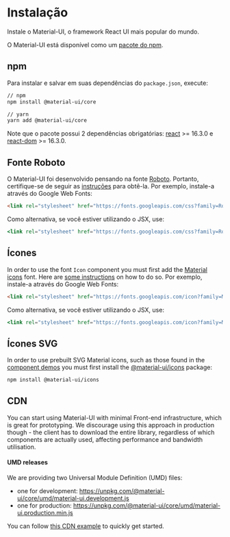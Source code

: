 # Instalação

<p class="description">Instale o Material-UI, o framework React UI mais popular do mundo.</p>

O Material-UI está disponível como um [pacote do npm](https://www.npmjs.com/package/@material-ui/core).

## npm

Para instalar e salvar em suas dependências do `package.json`, execute:

```sh
// npm
npm install @material-ui/core

// yarn
yarn add @material-ui/core
```

Note que o pacote possui 2 dependências obrigatórias: [react](https://www.npmjs.com/package/react) >= 16.3.0 e [react-dom](https://www.npmjs.com/package/react-dom) >= 16.3.0.

## Fonte Roboto

O Material-UI foi desenvolvido pensando na fonte [Roboto](https://fonts.google.com/specimen/Roboto). Portanto, certifique-se de seguir as [instruções](/style/typography/#general) para obtê-la. Por exemplo, instale-a através do Google Web Fonts:

```html
<link rel="stylesheet" href="https://fonts.googleapis.com/css?family=Roboto:300,400,500">
```

Como alternativa, se você estiver utilizando o JSX, use:

```jsx
<link rel="stylesheet" href="https://fonts.googleapis.com/css?family=Roboto:300,400,500" />
```

## Ícones

In order to use the font `Icon` component you must first add the [Material icons](https://material.io/tools/icons/) font. Here are [some instructions](/style/icons/#font-icons) on how to do so. Por exemplo, instale-a através do Google Web Fonts:

```html
<link rel="stylesheet" href="https://fonts.googleapis.com/icon?family=Material+Icons">
```

Como alternativa, se você estiver utilizando o JSX, use:

```jsx
<link rel="stylesheet" href="https://fonts.googleapis.com/icon?family=Material+Icons" />
```

## Ícones SVG

In order to use prebuilt SVG Material icons, such as those found in the [component demos](/demos/app-bar/) you must first install the [@material-ui/icons](https://www.npmjs.com/package/@material-ui/icons) package:

```sh
npm install @material-ui/icons
```

## CDN

You can start using Material-UI with minimal Front-end infrastructure, which is great for prototyping. We discourage using this approach in production though - the client has to download the entire library, regardless of which components are actually used, affecting performance and bandwidth utilisation.

#### UMD releases

We are providing two Universal Module Definition (UMD) files:

- one for development: https://unpkg.com/@material-ui/core/umd/material-ui.development.js
- one for production: https://unpkg.com/@material-ui/core/umd/material-ui.production.min.js

You can follow [this CDN example](https://github.com/mui-org/material-ui/tree/master/examples/cdn) to quickly get started.